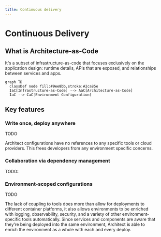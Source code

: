 ```yaml
---
title: Continuous delivery
---
```


# Continuous Delivery

## What is Architecture-as-Code

It's a subset of infrastructure-as-code that focuses exclusively on the application design: runtime details, APIs that are exposed, and relationships between services and apps.

```mermaid
graph TD
  classDef node fill:#9ee8bb,stroke:#2ca85e
  IaC[Infrastructure-as-Code] --> AaC[Architecture-as-Code]
  IaC --> CaC[Environment Configuration]
```

## Key features

### Write once, deploy anywhere

TODO

Architect configurations have no references to any specific tools or cloud providers. This frees developers from any environment specific concerns.

### Collaboration via dependency management

TODO:

### Environment-scoped configurations

TODO

The lack of coupling to tools does more than allow for deployments to different container platforms, it also allows environments to be enriched with logging, observability, security, and a variety of other environment-specific tools automatically. Since services and components are aware that they're being deployed into the same environment, Architect is able to enrich the environment as a whole with each and every deploy.
